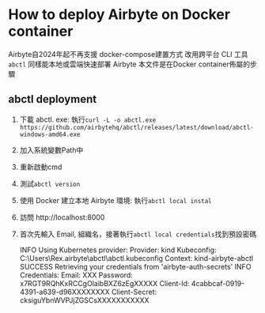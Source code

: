 # How to deploy Airbyte on Docker container

Airbyte自2024年起不再支援 docker-compose建置方式
改用跨平台 CLI 工具`abctl`
同樣能本地或雲端快速部署 Airbyte
本文件是在Docker container佈屬的步驟

## abctl deployment 

1. 下載 abctl. exe: 執行`curl -L -o abctl.exe https://github.com/airbytehq/abctl/releases/latest/download/abctl-windows-amd64.exe`
2. 加入系統變數Path中
3. 重新啟動cmd
4. 測試`abctl version`
5. 使用 Docker 建立本地 Airbyte 環境: 執行`abctl local instal`
6. 訪問 http://localhost:8000
7. 首次先輸入 Email, 組織名，接著執行`abctl local credentials`找到預設密碼
	
	 INFO    Using Kubernetes provider:
	            Provider: kind
	            Kubeconfig: C:\Users\Rex\.airbyte\abctl\abctl.kubeconfig
	            Context: kind-airbyte-abctl
	 SUCCESS  Retrieving your credentials from 'airbyte-auth-secrets'
	  INFO    Credentials:
	            Email: XXX
	            Password: x7RGT9RQhKxRCCgOlaibBXZ6zEgXXXXX
	            Client-Id: 4cabbcaf-0919-4391-a639-d96XXXXXXXX
	            Client-Secret: cksiguYbnWVPJjZGSCsXXXXXXXXXXX
